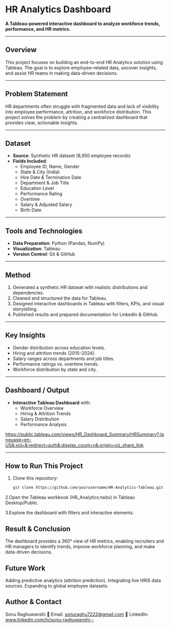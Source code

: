 # HR Analytics Dashboard  

**A Tableau-powered interactive dashboard to analyze workforce trends, performance, and HR metrics.**  

---

## Overview  
This project focuses on building an end-to-end HR Analytics solution using Tableau. The goal is to explore employee-related data, uncover insights, and assist HR teams in making data-driven decisions.  

---

## Problem Statement  
HR departments often struggle with fragmented data and lack of visibility into employee performance, attrition, and workforce distribution. This project solves the problem by creating a centralized dashboard that provides clear, actionable insights.  

---

## Dataset  
- **Source**: Synthetic HR dataset (8,950 employee records)  
- **Fields Included**:  
  - Employee ID, Name, Gender  
  - State & City (India)  
  - Hire Date & Termination Date  
  - Department & Job Title  
  - Education Level  
  - Performance Rating  
  - Overtime  
  - Salary & Adjusted Salary  
  - Birth Date  

---

## Tools and Technologies  
- **Data Preparation**: Python (Pandas, NumPy)  
- **Visualization**: Tableau  
- **Version Control**: Git & GitHub  

---

## Method  
1. Generated a synthetic HR dataset with realistic distributions and dependencies.  
2. Cleaned and structured the data for Tableau.  
3. Designed interactive dashboards in Tableau with filters, KPIs, and visual storytelling.  
4. Published results and prepared documentation for LinkedIn & GitHub.  

---

## Key Insights  
- Gender distribution across education levels.  
- Hiring and attrition trends (2015–2024).  
- Salary ranges across departments and job titles.  
- Performance ratings vs. overtime trends.  
- Workforce distribution by state and city.  

---

## Dashboard / Output  
- **Interactive Tableau Dashboard** with:  
  - Workforce Overview  
  - Hiring & Attrition Trends  
  - Salary Distribution  
  - Performance Analysis
    
https://public.tableau.com/views/HR_Dashboard_Summary/HRSummary?:language=en-US&:sid=&:redirect=auth&:display_count=n&:origin=viz_share_link

---

## How to Run This Project  
1. Clone this repository:  
   ```bash
   git clone https://github.com/yourusername/HR-Analytics-Tableau.git

2.Open the Tableau workbook (HR_Analytics.twbx) in Tableau Desktop/Public.

3.Explore the dashboard with filters and interactive elements.

## Result & Conclusion

The dashboard provides a 360° view of HR metrics, enabling recruiters and HR managers to identify trends, improve workforce planning, and make data-driven decisions.

## Future Work
Adding predictive analytics (attrition prediction).
Integrating live HRIS data sources.
Expanding to global employee datasets.

## Author & Contact
Sonu Raghuwanshi
📧 Email: sonuraghu7222@gmail.com
🔗 LinkedIn: www.linkedin.com/in/sonu-raghuwanshi--
